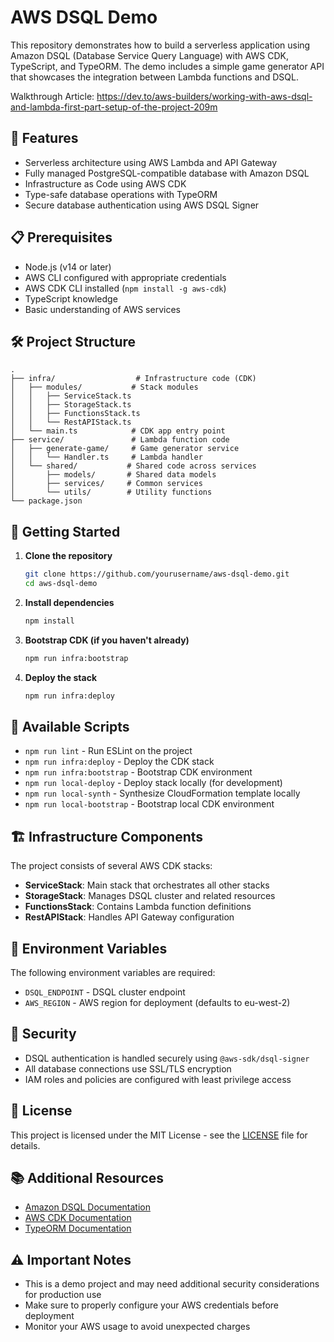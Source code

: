 # AWS DSQL Demo

This repository demonstrates how to build a serverless application using Amazon DSQL (Database Service Query Language) with AWS CDK, TypeScript, and TypeORM. The demo includes a simple game generator API that showcases the integration between Lambda functions and DSQL.

Walkthrough Article: https://dev.to/aws-builders/working-with-aws-dsql-and-lambda-first-part-setup-of-the-project-209m

## 🚀 Features

- Serverless architecture using AWS Lambda and API Gateway
- Fully managed PostgreSQL-compatible database with Amazon DSQL
- Infrastructure as Code using AWS CDK
- Type-safe database operations with TypeORM
- Secure database authentication using AWS DSQL Signer

## 📋 Prerequisites

- Node.js (v14 or later)
- AWS CLI configured with appropriate credentials
- AWS CDK CLI installed (`npm install -g aws-cdk`)
- TypeScript knowledge
- Basic understanding of AWS services

## 🛠️ Project Structure

```
.
├── infra/                  # Infrastructure code (CDK)
│   ├── modules/           # Stack modules
│   │   ├── ServiceStack.ts
│   │   ├── StorageStack.ts
│   │   ├── FunctionsStack.ts
│   │   └── RestAPIStack.ts
│   └── main.ts            # CDK app entry point
├── service/               # Lambda function code
│   ├── generate-game/     # Game generator service
│   │   └── Handler.ts     # Lambda handler
│   └── shared/           # Shared code across services
│       ├── models/       # Shared data models
│       ├── services/     # Common services
│       └── utils/        # Utility functions
└── package.json
```

## 🚀 Getting Started

1. **Clone the repository**
   ```bash
   git clone https://github.com/yourusername/aws-dsql-demo.git
   cd aws-dsql-demo
   ```

2. **Install dependencies**
   ```bash
   npm install
   ```

3. **Bootstrap CDK (if you haven't already)**
   ```bash
   npm run infra:bootstrap
   ```

4. **Deploy the stack**
   ```bash
   npm run infra:deploy
   ```

## 🔧 Available Scripts

- `npm run lint` - Run ESLint on the project
- `npm run infra:deploy` - Deploy the CDK stack
- `npm run infra:bootstrap` - Bootstrap CDK environment
- `npm run local-deploy` - Deploy stack locally (for development)
- `npm run local-synth` - Synthesize CloudFormation template locally
- `npm run local-bootstrap` - Bootstrap local CDK environment

## 🏗️ Infrastructure Components

The project consists of several AWS CDK stacks:

- **ServiceStack**: Main stack that orchestrates all other stacks
- **StorageStack**: Manages DSQL cluster and related resources
- **FunctionsStack**: Contains Lambda function definitions
- **RestAPIStack**: Handles API Gateway configuration

## 📝 Environment Variables

The following environment variables are required:

- `DSQL_ENDPOINT` - DSQL cluster endpoint
- `AWS_REGION` - AWS region for deployment (defaults to eu-west-2)

## 🔐 Security

- DSQL authentication is handled securely using `@aws-sdk/dsql-signer`
- All database connections use SSL/TLS encryption
- IAM roles and policies are configured with least privilege access

## 📄 License

This project is licensed under the MIT License - see the [LICENSE](LICENSE) file for details.

## 📚 Additional Resources

- [Amazon DSQL Documentation](https://docs.aws.amazon.com/dsql)
- [AWS CDK Documentation](https://docs.aws.amazon.com/cdk)
- [TypeORM Documentation](https://typeorm.io/)

## ⚠️ Important Notes

- This is a demo project and may need additional security considerations for production use
- Make sure to properly configure your AWS credentials before deployment
- Monitor your AWS usage to avoid unexpected charges
